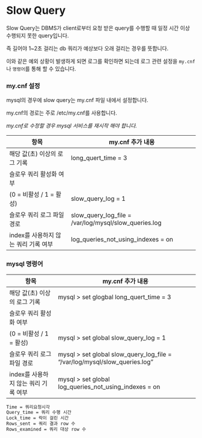 # Slow Query

Slow Query는 DBMS가 client로부터 요청 받은 query를 수행할 때 일정 시간 이상 수행되지 못한 query입니다. 

즉 길어야 1~2초 걸리는 db 쿼리가 예상보다 오래 걸리는 경우를 뜻합니다.

이와 같은 예외 상황이 발생하게 되면 로그를 확인하면 되는데 로그 관련 설정을 `my.cnf`나 `명령어`를 통해 할 수 있습니다.

### my.cnf 설정

mysql의 경우에 slow query는 my.cnf 파일 내에서 설정합니다.

my.cnf의 경로는 주로 /etc/my.cnf를 사용합니다. 

*my.cnf로 수정할 경우 mysql 서비스를 재시작 해야 합니다.* 

| 항목 | my.cnf 추가 내용 |
| --- | --- |
| 해당 값(초) 이상의 로그 기록 | long_quert_time = 3 |
| 슬로우 쿼리 활성화 여부
(0 = 비활성 / 1 = 활성) | slow_query_log = 1 |
| 슬로우 쿼리 로그 파일 경로 | slow_query_log_file = /var/log/mysql/slow_queries.log |
| index를 사용하지 않는 쿼리 기록 여부 | log_queries_not_using_indexes = on |

### mysql 명령어

| 항목 | my.cnf 추가 내용 |
| --- | --- |
| 해당 값(초) 이상의 로그 기록 | mysql > set glogbal long_quert_time = 3 |
| 슬로우 쿼리 활성화 여부
(0 = 비활성 / 1 = 활성) | mysql > set global slow_query_log = 1 |
| 슬로우 쿼리 로그 파일 경로 | mysql > set global slow_query_log_file = “/var/log/mysql/slow_queries.log” |
| index를 사용하지 않는 쿼리 기록 여부 | mysql > set global log_queries_not_using_indexes = on |

```bash
Time = 쿼리요청시각
Query_time = 쿼리 수행 시간
Lock_time = 락이 걸린 시간
Rows_sent = 쿼리 결과 row 수
Rows_examined = 쿼리 대상 row 수
```

